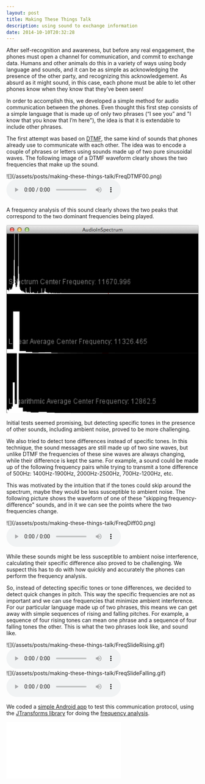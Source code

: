 ```yaml
---
layout: post
title: Making These Things Talk
description: using sound to exchange information
date: 2014-10-10T20:32:28
---
```

After self-recognition and awareness, but before any real engagement, the phones must open a channel for communication, and commit to exchange data. Humans and other animals do this in a variety of ways using body language and sounds, and it can be as simple as acknowledging the presence of the other party, and recognizing this acknowledgement. As absurd as it might sound, in this case, each phone must be able to let other phones know when they know that they’ve been seen!

In order to accomplish this, we developed a simple method for audio communication between the phones. Even thought this first step consists of a simple language that is made up of only two phrases (“I see you” and "I know that you know that I’m here"), the idea is that it is extendable to include other phrases.

The first attempt was based on [DTMF](http://en.wikipedia.org/wiki/Dual-tone_multi-frequency_signaling), the same kind of sounds that phones already use to communicate with each other. The idea was to encode a couple of phrases or letters using sounds made up of two pure sinusoidal waves. The following image of a DTMF waveform clearly shows the two frequencies that make up the sound.

<div class="img-mp3-container" markdown="1">
  ![](/assets/posts/making-these-things-talk/FreqDTMF00.png)
  <audio controls src="/assets/posts/making-these-things-talk/DTMF.mp3"></audio>
</div>

A frequency analysis of this sound clearly shows the two peaks that correspond to the two dominant frequencies being played.
  
![](/assets/posts/making-these-things-talk/FreqDTMF_FFT00.png)
  
Initial tests seemed promising, but detecting specific tones in the presence of other sounds, including ambient noise, proved to be more challenging.

We also tried to detect tone differences instead of specific tones. In this technique, the sound messages are still made up of two sine waves, but unlike DTMF the frequencies of these sine waves are always changing, while their difference is kept the same. For example, a sound could be made up of the following frequency pairs while trying to transmit a tone difference of 500Hz: 1400Hz-1900Hz, 2000Hz-2500Hz, 700Hz-1200Hz, etc.

This was motivated by the intuition that if the tones could skip around the spectrum, maybe they would be less susceptible to ambient noise. The following picture shows the waveform of one of these "skipping frequency-difference" sounds, and in it we can see the points where the two frequencies change.

<div class="img-mp3-container" markdown="1">
  ![](/assets/posts/making-these-things-talk/FreqDiff00.png)
  <audio controls src="/assets/posts/making-these-things-talk/FreqDiff.mp3"></audio>
</div>

While these sounds might be less susceptible to ambient noise interference, calculating their specific difference also proved to be challenging. We suspect this has to do with how quickly and accurately the phones can perform the frequency analysis.

So, instead of detecting specific tones or tone differences, we decided to detect quick changes in pitch. This way the specific frequencies are not as important and we can use frequencies that minimize ambient interference. For our particular language made up of two phrases, this means we can get away with simple sequences of rising and falling pitches. For example, a sequence of four rising tones can mean one phrase and a sequence of four falling tones the other. This is what the two phrases look like, and sound like.

<div class="img-mp3-container" markdown="1">
  ![](/assets/posts/making-these-things-talk/FreqSlideRising.gif)
  <audio controls src="/assets/posts/making-these-things-talk/FreqSlideRising.mp3"></audio>
</div>

<div class="img-mp3-container" markdown="1">
  ![](/assets/posts/making-these-things-talk/FreqSlideFalling.gif)
  <audio controls src="/assets/posts/making-these-things-talk/FreqSlideFalling.mp3"></audio>
</div>

We coded a [simple Android app](https://github.com/thiagohersan/memememe/tree/master/Android/SoundTest) to test this communication protocol, using the [JTransforms library](https://sites.google.com/site/piotrwendykier/software/jtransforms) for doing the [frequency analysis](https://en.wikipedia.org/wiki/Fourier_transform).

<div class="video-wrapper video-wrapper-16x9">
  <iframe src="//www.youtube.com/embed/zQK71ccRudA?rel=0" frameborder="0" allowfullscreen=""></iframe>
</div>
